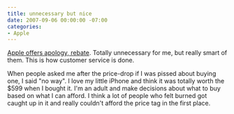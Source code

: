 ```yaml
---
title: unnecessary but nice
date: 2007-09-06 00:00:00 -07:00
categories:
- Apple
---
```


<p><a href="http://www.apple.com/hotnews/openiphoneletter/">Apple offers apology, rebate</a>. Totally unnecessary for me, but really smart of them. This is how customer service is done.</p>

<p>When people asked me after the price-drop if I was pissed about buying one, I said "no way". I love my little iPhone and think it was totally worth the $599 when I bought it. I'm an adult and make decisions about what to buy based on what I can afford. I think a lot of people who felt burned got caught up in it and really couldn't afford the price tag in the first place. </p>
